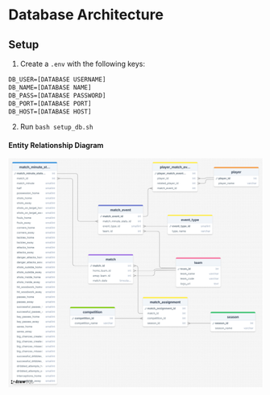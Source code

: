 # Database Architecture

## Setup

1) Create a `.env` with the following keys:
```
DB_USER=[DATABASE USERNAME]
DB_NAME=[DATABASE NAME]
DB_PASS=[DATABASE PASSWORD]
DB_PORT=[DATABASE PORT]
DB_HOST=[DATABASE HOST]
```  
2) Run `bash setup_db.sh`

#### Entity Relationship Diagram
![ERD](football_project_erd.png)
